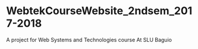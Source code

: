 # WebtekCourseWebsite_2ndsem_2017-2018
A project for Web Systems and Technologies course At SLU Baguio

